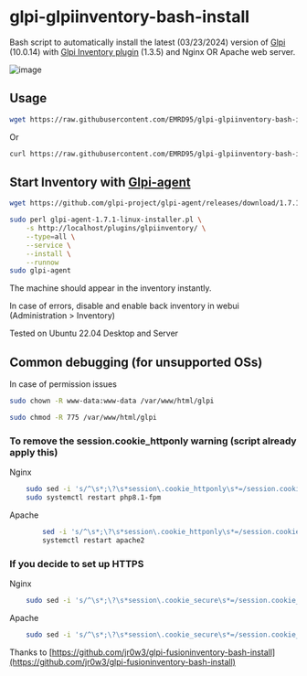 # glpi-glpiinventory-bash-install
Bash script to automatically install the latest (03/23/2024) version of [Glpi](https://github.com/glpi-project/glpi/releases) (10.0.14) with [Glpi Inventory plugin](https://github.com/glpi-project/glpi-inventory-plugin/releases) (1.3.5) and Nginx OR Apache web server.

![image](https://github.com/EMRD95/glpi-glpiinventory-bash-install/assets/114953576/825712e7-f64c-4f8b-a807-3957cbdbc57d)

## Usage

```bash
wget https://raw.githubusercontent.com/EMRD95/glpi-glpiinventory-bash-install/main/glpi.sh && sudo bash glpi.sh
```
Or
```bash
curl https://raw.githubusercontent.com/EMRD95/glpi-glpiinventory-bash-install/main/glpi.sh && sudo bash glpi.sh
```
## Start Inventory with [Glpi-agent](https://github.com/glpi-project/glpi-agent/releases)
```bash
wget https://github.com/glpi-project/glpi-agent/releases/download/1.7.1/glpi-agent-1.7.1-linux-installer.pl
 ```
```bash
sudo perl glpi-agent-1.7.1-linux-installer.pl \
    -s http://localhost/plugins/glpiinventory/ \
    --type=all \
    --service \
    --install \
    --runnow
sudo glpi-agent
```
The machine should appear in the inventory instantly.

In case of errors, disable and enable back inventory in webui (Administration > Inventory)

Tested on Ubuntu 22.04 Desktop and Server

## Common debugging (for unsupported OSs)

In case of permission issues

```bash
sudo chown -R www-data:www-data /var/www/html/glpi
```
```bash
sudo chmod -R 775 /var/www/html/glpi
```
### To remove the session.cookie_httponly warning (script already apply this)

Nginx
```bash
    sudo sed -i 's/^\s*;\?\s*session\.cookie_httponly\s*=/session.cookie_httponly = On/' /etc/php/8.1/fpm/php.ini &&
    sudo systemctl restart php8.1-fpm
```
Apache
```bash
        sed -i 's/^\s*;\?\s*session\.cookie_httponly\s*=/session.cookie_httponly = On/' /etc/php/8.1/apache2/php.ini &&
        systemctl restart apache2
```
### If you decide to set up HTTPS
Nginx
```bash
    sudo sed -i 's/^\s*;\?\s*session\.cookie_secure\s*=/session.cookie_secure = On/' /etc/php/8.1/fpm/php.ini
```
Apache
```bash
    sudo sed -i 's/^\s*;\?\s*session\.cookie_secure\s*=/session.cookie_secure = On/' /etc/php/8.1/apache2/php.ini
```

Thanks to [https://github.com/jr0w3/glpi-fusioninventory-bash-install](https://github.com/jr0w3/glpi-fusioninventory-bash-install)

